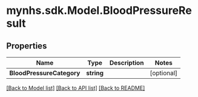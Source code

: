 # mynhs.sdk.Model.BloodPressureResult
## Properties

Name | Type | Description | Notes
------------ | ------------- | ------------- | -------------
**BloodPressureCategory** | **string** |  | [optional] 

[[Back to Model list]](../README.md#documentation-for-models) [[Back to API list]](../README.md#documentation-for-api-endpoints) [[Back to README]](../README.md)

